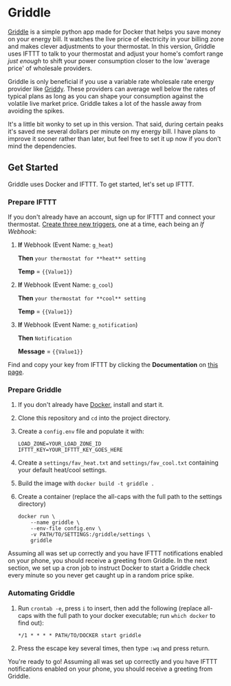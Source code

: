 # Griddle

[Griddle](https://griddle.app) is a simple python app made for Docker that helps you save money on your energy bill. It
watches the live price of electricity in your billing zone and makes clever adjustments to your thermostat. In this version, Griddle uses IFTTT to talk to your thermostat and adjust your home's comfort range *just enough* to shift your power consumption closer to the low 'average price' of wholesale providers. 

Griddle is only beneficial if you use a variable rate wholesale rate energy provider like [Griddy](http://ssqt.co/mefxez0). These providers can average well below the rates of typical plans as long as you can shape your consumption against the volatile live market price. Griddle takes a lot of the hassle away from avoiding the spikes. 

It's a little bit wonky to set up in this version. That said, during certain peaks it's saved me several dollars per minute on my energy bill. I have plans to improve it sooner rather than later, but feel free to set it up now if you don't mind the dependencies. 

## Get Started

Griddle uses Docker and IFTTT. To get started, let's set up IFTTT.

### Prepare IFTTT

If you don't already have an account, sign up for IFTTT and connect your thermostat.
[Create three new triggers](https://ifttt.com/create), one at a time, each being an *If Webhook*:

1. **If** Webhook (Event Name: `g_heat`)

    **Then** `your thermostat for **heat** setting`

    **Temp** = `{{Value1}}`

1. **If** Webhook (Event Name: `g_cool`)

    **Then** `your thermostat for **cool** setting`

    **Temp** = `{{Value1}}`

1. **If** Webhook (Event Name: `g_notification`)

    **Then** `Notification`

    **Message** = `{{Value1}}`


Find and copy your key from IFTTT by clicking the **Documentation** on [this page](https://ifttt.com/maker_webhooks/).

### Prepare Griddle

1. If you don't already have [Docker](https://www.docker.com/products/docker-desktop), install and start it.
1. Clone this repository and `cd` into the project directory.
1. Create a `config.env` file and populate it with:
    ```
    LOAD_ZONE=YOUR_LOAD_ZONE_ID
    IFTTT_KEY=YOUR_IFTTT_KEY_GOES_HERE
    ```
1. Create a `settings/fav_heat.txt` and `settings/fav_cool.txt` containing your default heat/cool settings.
1. Build the image with `docker build -t griddle .`
1. Create a container (replace the all-caps with the full path to the settings directory)

    ```
    docker run \
        --name griddle \
        --env-file config.env \
        -v PATH/TO/SETTINGS:/griddle/settings \
        griddle
    ```

Assuming all was set up correctly and you have IFTTT notifications enabled on your phone,
you should receive a greeting from Griddle. In the next section, we set up a cron job to
instruct Docker to start a Griddle check every minute so you never get caught up in a random price spike.

### Automating Griddle

1. Run `crontab -e`, press `i` to insert, then add the following (replace all-caps with the full path to your docker
executable; run `which docker` to find out):

    ```
    */1 * * * * PATH/TO/DOCKER start griddle
    ```

1. Press the escape key several times, then type `:wq` and press return.

You're ready to go! Assuming all was set up correctly and you have IFTTT notifications enabled on your phone,
you should receive a greeting from Griddle.
